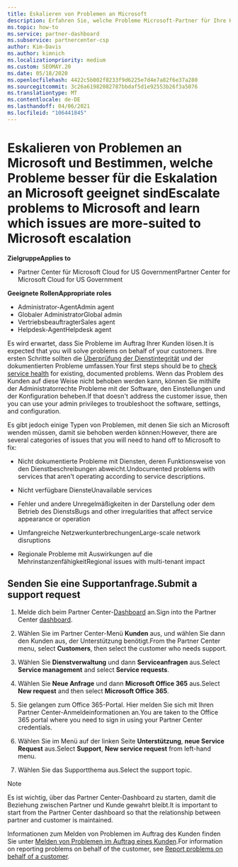 ```yaml
---
title: Eskalieren von Problemen an Microsoft
description: Erfahren Sie, welche Probleme Microsoft-Partner für Ihre Kunden selbst lösen und welche Probleme Sie an Microsoft eskalieren müssen.
ms.topic: how-to
ms.service: partner-dashboard
ms.subservice: partnercenter-csp
author: Kim-Davis
ms.author: kimnich
ms.localizationpriority: medium
ms.custom: SEOMAY.20
ms.date: 05/18/2020
ms.openlocfilehash: 4422c5b002f8233f9d6225e7d4e7a82f6e37a280
ms.sourcegitcommit: 3c26a61982082787bbdaf5d1e92553b26f3a5076
ms.translationtype: MT
ms.contentlocale: de-DE
ms.lasthandoff: 04/06/2021
ms.locfileid: "106441845"
---
```

# <a name="escalate-problems-to-microsoft-and-learn-which-issues-are-more-suited-to-microsoft-escalation"></a><span data-ttu-id="04a28-103">Eskalieren von Problemen an Microsoft und Bestimmen, welche Probleme besser für die Eskalation an Microsoft geeignet sind</span><span class="sxs-lookup"><span data-stu-id="04a28-103">Escalate problems to Microsoft and learn which issues are more-suited to Microsoft escalation</span></span>  

<span data-ttu-id="04a28-104">**Zielgruppe**</span><span class="sxs-lookup"><span data-stu-id="04a28-104">**Applies to**</span></span>

- <span data-ttu-id="04a28-105">Partner Center für Microsoft Cloud for US Government</span><span class="sxs-lookup"><span data-stu-id="04a28-105">Partner Center for Microsoft Cloud for US Government</span></span>

<span data-ttu-id="04a28-106">**Geeignete Rollen**</span><span class="sxs-lookup"><span data-stu-id="04a28-106">**Appropriate roles**</span></span>

- <span data-ttu-id="04a28-107">Administrator-Agent</span><span class="sxs-lookup"><span data-stu-id="04a28-107">Admin agent</span></span>
- <span data-ttu-id="04a28-108">Globaler Administrator</span><span class="sxs-lookup"><span data-stu-id="04a28-108">Global admin</span></span>
- <span data-ttu-id="04a28-109">Vertriebsbeauftragter</span><span class="sxs-lookup"><span data-stu-id="04a28-109">Sales agent</span></span>
- <span data-ttu-id="04a28-110">Helpdesk-Agent</span><span class="sxs-lookup"><span data-stu-id="04a28-110">Helpdesk agent</span></span>

<span data-ttu-id="04a28-111">Es wird erwartet, dass Sie Probleme im Auftrag Ihrer Kunden lösen.</span><span class="sxs-lookup"><span data-stu-id="04a28-111">It is expected that you will solve problems on behalf of your customers.</span></span> <span data-ttu-id="04a28-112">Ihre ersten Schritte sollten die [Überprüfung der Dienstintegrität](check-service-health.md) und der dokumentierten Probleme umfassen.</span><span class="sxs-lookup"><span data-stu-id="04a28-112">Your first steps should be to [check service health](check-service-health.md) for existing, documented problems.</span></span> <span data-ttu-id="04a28-113">Wenn das Problem des Kunden auf diese Weise nicht behoben werden kann, können Sie mithilfe der Administratorrechte Probleme mit der Software, den Einstellungen und der Konfiguration beheben.</span><span class="sxs-lookup"><span data-stu-id="04a28-113">If that doesn't address the customer issue, then you can use your admin privileges to troubleshoot the software, settings, and configuration.</span></span>

<span data-ttu-id="04a28-114">Es gibt jedoch einige Typen von Problemen, mit denen Sie sich an Microsoft wenden müssen, damit sie behoben werden können:</span><span class="sxs-lookup"><span data-stu-id="04a28-114">However, there are several categories of issues that you will need to hand off to Microsoft to fix:</span></span>

- <span data-ttu-id="04a28-115">Nicht dokumentierte Probleme mit Diensten, deren Funktionsweise von den Dienstbeschreibungen abweicht.</span><span class="sxs-lookup"><span data-stu-id="04a28-115">Undocumented problems with services that aren't operating according to service descriptions.</span></span>

- <span data-ttu-id="04a28-116">Nicht verfügbare Dienste</span><span class="sxs-lookup"><span data-stu-id="04a28-116">Unavailable services</span></span>

- <span data-ttu-id="04a28-117">Fehler und andere Unregelmäßigkeiten in der Darstellung oder dem Betrieb des Diensts</span><span class="sxs-lookup"><span data-stu-id="04a28-117">Bugs and other irregularities that affect service appearance or operation</span></span>

- <span data-ttu-id="04a28-118">Umfangreiche Netzwerkunterbrechungen</span><span class="sxs-lookup"><span data-stu-id="04a28-118">Large-scale network disruptions</span></span>

- <span data-ttu-id="04a28-119">Regionale Probleme mit Auswirkungen auf die Mehrinstanzenfähigkeit</span><span class="sxs-lookup"><span data-stu-id="04a28-119">Regional issues with multi-tenant impact</span></span>

## <a name="submit-a-support-request"></a><span data-ttu-id="04a28-120">Senden Sie eine Supportanfrage.</span><span class="sxs-lookup"><span data-stu-id="04a28-120">Submit a support request</span></span>

1. <span data-ttu-id="04a28-121">Melde dich beim Partner Center-[Dashboard](https://partner.microsoft.com/dashboard) an.</span><span class="sxs-lookup"><span data-stu-id="04a28-121">Sign into the Partner Center [dashboard](https://partner.microsoft.com/dashboard).</span></span>

2. <span data-ttu-id="04a28-122">Wählen Sie im Partner Center-Menü **Kunden** aus, und wählen Sie dann den Kunden aus, der Unterstützung benötigt.</span><span class="sxs-lookup"><span data-stu-id="04a28-122">From the Partner Center menu, select **Customers**, then select the customer who needs support.</span></span>

3. <span data-ttu-id="04a28-123">Wählen Sie **Dienstverwaltung** und dann **Serviceanfragen** aus.</span><span class="sxs-lookup"><span data-stu-id="04a28-123">Select **Service management** and select **Service requests**.</span></span>

4. <span data-ttu-id="04a28-124">Wählen Sie **Neue Anfrage** und dann **Microsoft Office 365** aus.</span><span class="sxs-lookup"><span data-stu-id="04a28-124">Select **New request** and then select **Microsoft Office 365**.</span></span>

5. <span data-ttu-id="04a28-125">Sie gelangen zum Office 365-Portal. Hier melden Sie sich mit Ihren Partner Center-Anmeldeinformationen an.</span><span class="sxs-lookup"><span data-stu-id="04a28-125">You are taken to the Office 365 portal where you need to sign in using your Partner Center credentials.</span></span>

6. <span data-ttu-id="04a28-126">Wählen Sie im Menü auf der linken Seite **Unterstützung**, **neue Service Request** aus.</span><span class="sxs-lookup"><span data-stu-id="04a28-126">Select **Support**, **New service request** from left-hand menu.</span></span>

7. <span data-ttu-id="04a28-127">Wählen Sie das Supportthema aus.</span><span class="sxs-lookup"><span data-stu-id="04a28-127">Select the support topic.</span></span>

>[!NOTE]
><span data-ttu-id="04a28-128">Es ist wichtig, über das Partner Center-Dashboard zu starten, damit die Beziehung zwischen Partner und Kunde gewahrt bleibt.</span><span class="sxs-lookup"><span data-stu-id="04a28-128">It is important to start from the Partner Center dashboard so that the relationship between partner and customer is maintained.</span></span> 

<span data-ttu-id="04a28-129">Informationen zum Melden von Problemen im Auftrag des Kunden finden Sie unter [Melden von Problemen im Auftrag eines Kunden](report-problems-on-behalf-of-a-customer.md).</span><span class="sxs-lookup"><span data-stu-id="04a28-129">For information on reporting problems on behalf of the customer, see [Report problems on behalf of a customer](report-problems-on-behalf-of-a-customer.md).</span></span>

